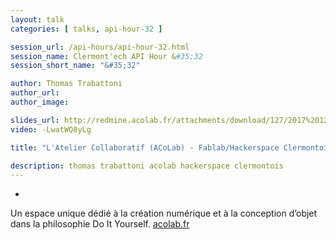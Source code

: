 ```yaml
---
layout: talk
categories: [ talks, api-hour-32 ]

session_url: /api-hours/api-hour-32.html
session_name: Clermont'ech API Hour &#35;32
session_short_name: "&#35;32"

author: Thomas Trabattoni
author_url:
author_image:

slides_url: http://redmine.acolab.fr/attachments/download/127/2017%2012%2011%20-%20Pr%C3%A9sentation%20Acolab.pdf
video: -LwatWQ8yLg

title: "L'Atelier Collaboratif (ACoLab) - Fablab/Hackerspace Clermontois"

description: thomas trabattoni acolab hackerspace clermontois
---
```

-

Un espace unique dédié à la création numérique et à la conception d’objet dans
la philosophie Do It Yourself. [acolab.fr](http://acolab.fr)

